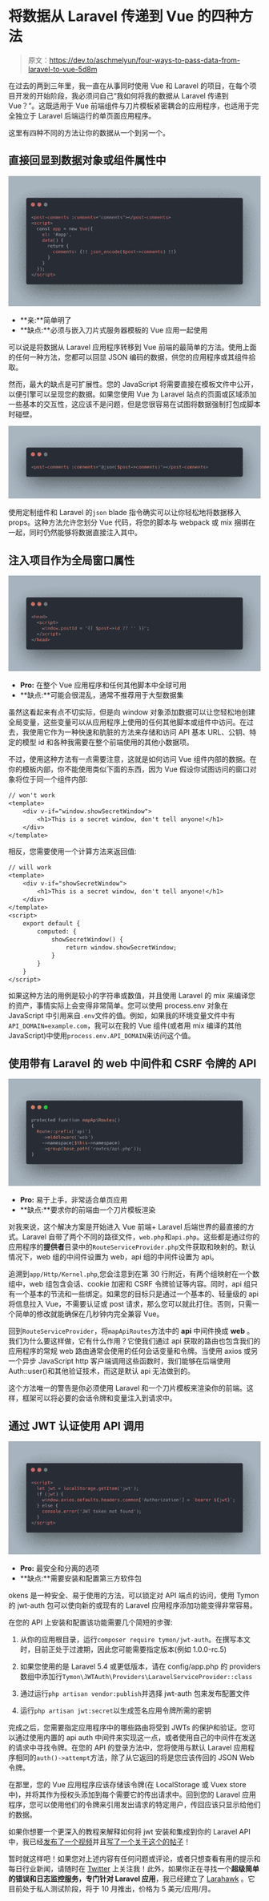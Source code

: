 # 将数据从 Laravel 传递到 Vue 的四种方法

> 原文：<https://dev.to/aschmelyun/four-ways-to-pass-data-from-laravel-to-vue-5d8m>

在过去的两到三年里，我一直在从事同时使用 Vue 和 Laravel 的项目，在每个项目开发的开始阶段，我必须问自己“我如何将我的数据从 Laravel 传递到 Vue？”。这既适用于 Vue 前端组件与刀片模板紧密耦合的应用程序，也适用于完全独立于 Laravel 后端运行的单页面应用程序。

这里有四种不同的方法让你的数据从一个到另一个。

## 直接回显到数据对象或组件属性中

[![Screenshot of code to echo into Vue component](img/362613be78f5e7ebe5c76689404d92ba.png)](https://res.cloudinary.com/practicaldev/image/fetch/s--VAg3GPNO--/c_limit%2Cf_auto%2Cfl_progressive%2Cq_auto%2Cw_880/https://miro.medium.com/max/3168/1%2AQHVRtz9BhdGV-it6ihxa4g.png)

*   **亲:**简单明了
*   **缺点:**必须与嵌入刀片式服务器模板的 Vue 应用一起使用

可以说是将数据从 Laravel 应用程序转移到 Vue 前端的最简单的方法。使用上面的任何一种方法，您都可以回显 JSON 编码的数据，供您的应用程序或其组件拾取。

然而，最大的缺点是可扩展性。您的 JavaScript 将需要直接在模板文件中公开，以便引擎可以呈现您的数据。如果您使用 Vue 为 Laravel 站点的页面或区域添加一些基本的交互性，这应该不是问题，但是您很容易在试图将数据强制打包成脚本时碰壁。

[![Screenshot of Laravel Blade @json directive](img/6f8f75a8d7d43ee0b8b656d6f0ef494c.png)](https://res.cloudinary.com/practicaldev/image/fetch/s--7T-nj_qr--/c_limit%2Cf_auto%2Cfl_progressive%2Cq_auto%2Cw_880/https://miro.medium.com/max/3168/1%2AuVPbEcpxdiFt98sAugu8ZQ.png)

使用定制组件和 Laravel 的`json` blade 指令确实可以让你轻松地将数据移入 props。这种方法允许您划分 Vue 代码，将您的脚本与 webpack 或 mix 捆绑在一起，同时仍然能够将数据直接注入其中。

## 注入项目作为全局窗口属性

[![Screenshot of code echoing global window properties](img/f8a4226170ab1f61a45e08cfe84eb61c.png)](https://res.cloudinary.com/practicaldev/image/fetch/s--BsqN25pL--/c_limit%2Cf_auto%2Cfl_progressive%2Cq_auto%2Cw_880/https://miro.medium.com/max/3168/1%2AB20k8KbgdUBlIMIbJZu-lA.png)

*   **Pro:** 在整个 Vue 应用程序和任何其他脚本中全球可用
*   **缺点:**可能会很混乱，通常不推荐用于大型数据集

虽然这看起来有点不切实际，但是向 window 对象添加数据可以让您轻松地创建全局变量，这些变量可以从应用程序上使用的任何其他脚本或组件中访问。在过去，我使用它作为一种快速和肮脏的方法来存储和访问 API 基本 URL、公钥、特定的模型 id 和各种我需要在整个前端使用的其他小数据项。

不过，使用这种方法有一点需要注意，这就是如何访问 Vue 组件内部的数据。在你的模板内部，你不能使用类似下面的东西，因为 Vue 假设你试图访问的窗口对象将位于同一个组件内部:

```
// won't work
<template>
    <div v-if="window.showSecretWindow">
        <h1>This is a secret window, don't tell anyone!</h1>
    </div>
</template> 
```

相反，您需要使用一个计算方法来返回值:

```
// will work
<template>
    <div v-if="showSecretWindow">
        <h1>This is a secret window, don't tell anyone!</h1>
    </div>
</template>
<script>
    export default {
        computed: {
            showSecretWindow() {
                return window.showSecretWindow;
            }
        }
    }
</script> 
```

如果这种方法的用例是较小的字符串或数值，并且使用 Laravel 的 mix 来编译您的资产，事情实际上会变得非常简单。您可以使用 process.env 对象在 JavaScript 中引用来自`.env`文件的值。例如，如果我的环境变量文件中有`API_DOMAIN=example.com`，我可以在我的 Vue 组件(或者用 mix 编译的其他 JavaScript)中使用`process.env.API_DOMAIN`来访问这个值。

## 使用带有 Laravel 的 web 中间件和 CSRF 令牌的 API

[![Screenshot of Laravel route service provider](img/600a420bb13c14a4c243db817289b266.png)](https://res.cloudinary.com/practicaldev/image/fetch/s--MgPeyg-1--/c_limit%2Cf_auto%2Cfl_progressive%2Cq_auto%2Cw_880/https://miro.medium.com/max/3168/1%2ALrpglXhYd0XxvhamKram6A.png)

*   **Pro:** 易于上手，非常适合单页应用
*   **缺点:**要求你的前端由一个刀片模板渲染

对我来说，这个解决方案是开始进入 Vue 前端+ Laravel 后端世界的最直接的方式。Laravel 自带了两个不同的路径文件，`web.php`和`api.php`。这些都是通过你的应用程序的**提供者**目录中的`RouteServiceProvider.php`文件获取和映射的。默认情况下，web 组的中间件设置为 web，api 组的中间件设置为 api。

追溯到`app/Http/Kernel.php`,您会注意到在第 30 行附近，有两个组映射在一个数组中，web 组包含会话、cookie 加密和 CSRF 令牌验证等内容。同时，api 组只有一个基本的节流和一些绑定。如果您的目标只是通过一个基本的、轻量级的 api 将信息拉入 Vue，不需要认证或 post 请求，那么您可以就此打住。否则，只需一个简单的修改就能确保在几秒钟内完全兼容 Vue。

回到`RouteServiceProvider`，将`mapApiRoutes`方法中的 **api** 中间件换成 **web** 。我们为什么要这样做，它有什么作用？它使我们通过 api 获取的路由也包含我们的应用程序的常规 web 路由通常会使用的任何会话变量和令牌。当使用 axios 或另一个异步 JavaScript http 客户端调用这些函数时，我们能够在后端使用 Auth::user()和其他验证技术，而这是默认 api 无法做到的。

这个方法唯一的警告是你必须使用 Laravel 和一个刀片模板来渲染你的前端。这样，框架可以将必要的会话令牌和变量注入到请求中。

## 通过 JWT 认证使用 API 调用

[![Screenshot of code showing a Vue template using JWTs](img/fca7081aa8f238963b80eebac5311618.png)](https://res.cloudinary.com/practicaldev/image/fetch/s--SUrChdaQ--/c_limit%2Cf_auto%2Cfl_progressive%2Cq_auto%2Cw_880/https://miro.medium.com/max/3168/1%2AcKu2RCewRG-rjdrSUWDsLQ.png)

*   **Pro:** 最安全和分离的选项
*   **缺点:**需要安装和配置第三方软件包

okens 是一种安全、易于使用的方法，可以锁定对 API 端点的访问，使用 Tymon 的 jwt-auth 包可以使向新的或现有的 Laravel 应用程序添加功能变得非常容易。

在您的 API 上安装和配置该功能需要几个简短的步骤:

1.  从你的应用根目录，运行`composer require tymon/jwt-auth`。在撰写本文时，目前正处于过渡期，因此您可能需要指定版本(例如 1.0.0-rc.5)

2.  如果您使用的是 Laravel 5.4 或更低版本，请在 config/app.php 的 providers 数组中添加行`Tymon\JWTAuth\Providers\LaravelServiceProvider::class`

3.  通过运行`php artisan vendor:publish`并选择 jwt-auth 包来发布配置文件

4.  运行`php artisan jwt:secret`以生成签名应用令牌所需的密钥

完成之后，您需要指定应用程序中的哪些路由将受到 JWTs 的保护和验证。您可以通过使用内置的 api auth 中间件来实现这一点，或者使用自己的中间件在发送的请求中寻找令牌。在您的 API 的登录方法中，您将使用与默认 Laravel 应用程序相同的`auth()->attempt`方法，除了从它返回的将是您应该传回的 JSON Web 令牌。

在那里，您的 Vue 应用程序应该存储该令牌(在 LocalStorage 或 Vuex store 中)，并将其作为授权头添加到每个需要它的传出请求中。回到您的 Laravel 应用程序，您可以使用他们的令牌来引用发出请求的特定用户，传回应该只显示给他们的数据。

如果你想要一个更深入的教程来解释如何将 jwt 安装和集成到你的 Laravel API 中，我已经[发布了一个视频](https://www.youtube.com/watch?v=6eX9Pj-GhZs)并且[写了一个关于这个的帖子](https://medium.com/@aschmelyun/securing-your-laravel-api-with-jwts-in-10-minutes-or-less-9622541244f6)！

暂时就这样吧！如果您对上述内容有任何问题或评论，或者只想查看有用的提示和每日行业新闻，请随时在 [Twitter](https://twitter.com/aschmelyun) 上关注我！此外，如果你正在寻找一个**超级简单的错误和日志监控服务，专门针对 Laravel 应用**，我已经建立了 [Larahawk](https://larahawk.com) 。它目前处于私人测试阶段，将于 10 月推出，价格为 5 美元/应用/月。